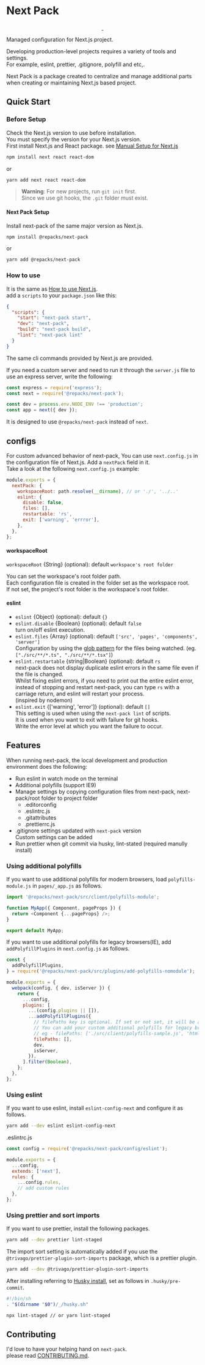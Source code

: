 # Next Pack

<p align="center">
  <a aria-label="NPM version" href="https://www.npmjs.com/package/@repacks/next-pack">
    <img alt="" src="https://img.shields.io/npm/v/@repacks/next-pack.svg?style=for-the-badge&labelColor=000000">
  </a>
  <a aria-label="License" href="https://github.com/haydnhkim/next-pack/blob/master/LICENSE">
    <img alt="" src="https://img.shields.io/npm/l/@repacks/next-pack.svg?style=for-the-badge&labelColor=000000">
  </a>
</p>

Managed configuration for Next.js project.

Developing production-level projects requires a variety of tools and settings.  
For example, eslint, prettier, .gitignore, polyfill and etc,.

Next Pack is a package created to centralize and manage additional parts when creating or maintaining Next.js based project.

## Quick Start

### Before Setup

Check the Next.js version to use before installation.  
You must specify the version for your Next.js version.  
First install Next.js and React package. see [Manual Setup for Next.js](https://github.com/zeit/next.js#manual-setup)

```sh
npm install next react react-dom
```

or

```sh
yarn add next react react-dom
```

> **Warning**:
> For new projects, run `git init` first.  
> Since we use git hooks, the `.git` folder must exist.

#### Next Pack Setup

Install next-pack of the same major version as Next.js.

```sh
npm install @repacks/next-pack
```

or

```sh
yarn add @repacks/next-pack
```

### How to use

It is the same as [How to use Next.js](https://nextjs.org/docs#manual-setup).  
add a `scripts` to your `package.json` like this:

```json
{
  "scripts": {
    "start": "next-pack start",
    "dev": "next-pack",
    "build": "next-pack build",
    "lint": "next-pack lint"
  }
}
```

The same cli commands provided by Next.js are provided.

If you need a custom server and need to run it through the `server.js` file to use an express server, write the following:

```js
const express = require('express');
const next = require('@repacks/next-pack');

const dev = process.env.NODE_ENV !== 'production';
const app = next({ dev });
```

It is designed to use `@repacks/next-pack` instead of `next`.

## configs

For custom advanced behavior of next-pack, You can use `next.config.js` in the configuration file of Next.js. Add a `nextPack` field in it.  
Take a look at the following `next.config.js` example:

```js
module.exports = {
  nextPack: {
    workspaceRoot: path.resolve(__dirname), // or './', '../..'
    eslint: {
      disable: false,
      files: [],
      restartable: 'rs',
      exit: ['warning', 'errror'],
    },
  },
};
```

#### workspaceRoot

`workspaceRoot` {String} (optional): default `workspace's root folder`

You can set the workspace's root folder path.  
Each configuration file is created in the folder set as the workspace root.  
If not set, the project's root folder is the workspace's root folder.

#### eslint

- `eslint` {Object} (optional): default `{}`
- `eslint.disable` {Boolean} (optional): default `false`  
  turn on/off eslint execution.
- `eslint.files` {Array<string>} (optional): default `['src', 'pages', 'components', 'server']`  
  Configuration by using the [glob pattern](https://eslint.org/docs/user-guide/configuring#configuration-based-on-glob-patterns) for the files being watched.
  (eg. `["./src/**/*.ts", "./src/**/*.tsx"]`)
- `eslint.restartable` {string|Boolean} (optional): default `rs`  
  next-pack does not display duplicate eslint errors in the same file even if the file is changed.  
  Whilst fixing eslint errors, if you need to print out the entire eslint error, instead of stopping and restart next-pack, you can type `rs` with a carriage return, and eslint will restart your process.  
  (inspired by nodemon)
- `eslint.exit` {['warning', 'error']} (optional): default `[]`  
  This setting is used when using the `next-pack lint` of scripts.  
  It is used when you want to exit with failure for git hooks.  
  Write the error level at which you want the failure to occur.

## Features

When running next-pack, the local development and production environment does the following:

- Run eslint in watch mode on the terminal
- Additional polyfills (support IE9)
- Manage settings by copying configuration files from next-pack, next-pack/root folder to project folder
  - .editorconfig
  - .eslintrc.js
  - .gitattributes
  - .prettierrc.js
- .gitignore settings updated with `next-pack` version  
  Custom settings can be added
- Run prettier when git commit via husky, lint-stated (required manully install)

### Using additional polyfills

If you want to use additional polyfills for modern browsers, load `polyfills-module.js` in `pages/_app.js` as follows.

```js
import '@repacks/next-pack/src/client/polyfills-module';

function MyApp({ Component, pageProps }) {
  return <Component {...pageProps} />;
}

export default MyApp;
```

If you want to use additional polyfills for legacy browsers(IE), add `addPolyfillPlugins` in `next.config.js` as follows.

```js
const {
  addPolyfillPlugins,
} = require('@repacks/next-pack/src/plugins/add-polyfills-nomodule');

module.exports = {
  webpack(config, { dev, isServer }) {
    return {
      ...config,
      plugins: [
        ...(config.plugins || []),
        ...addPolyfillPlugins({
          // filePaths key is optional. If set or not set, it will be added to the `polyfills-nomodule.js` of next-pack.
          // You can add your custom additional polyfills for legacy browsers.
          // eg - filePaths: ['./src/client/polyfills-sample.js', 'html5shiv']
          filePaths: [],
          dev,
          isServer,
        }),
      ].filter(Boolean),
    };
  },
};
```

### Using eslint

If you want to use eslint, install `eslint-config-next` and configure it as follows.

```sh
yarn add --dev eslint eslint-config-next
```

.eslintrc.js

```js
const config = require('@repacks/next-pack/config/eslint');

module.exports = {
  ...config,
  extends: ['next'],
  rules: {
    ...config.rules,
    // add custom rules
  },
};
```

### Using prettier and sort imports

If you want to use prettier, install the following packages.

```sh
yarn add --dev prettier lint-staged
```

The import sort setting is automatically added if you use the `@trivago/prettier-plugin-sort-imports` package, which is a prettier plugin.

```sh
yarn add --dev @trivago/prettier-plugin-sort-imports
```

After installing referring to [Husky install](https://typicode.github.io/husky/#/?id=automatic-recommended), set as follows in `.husky/pre-commit`.

```sh
#!/bin/sh
. "$(dirname "$0")/_/husky.sh"

npx lint-staged // or yarn lint-staged
```

## Contributing

I'd love to have your helping hand on `next-pack`.  
please read [CONTRIBUTING.md](CONTRIBUTING.md).
